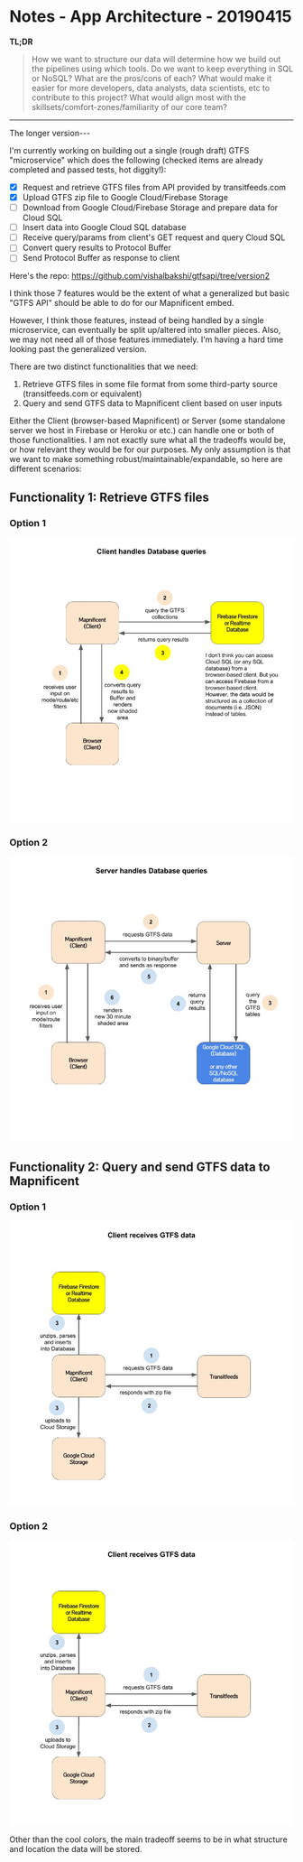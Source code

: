 # Notes - App Architecture - 20190415

**TL;DR**
<blockquote>
How we want to structure our data will determine how we build out the pipelines using which tools. Do we want to keep everything in SQL or NoSQL? What are the pros/cons of each? What would make it easier for more developers, data analysts, data scientists, etc to contribute to this project? What would align most with the skillsets/comfort-zones/familiarity of our core team?
  </blockquote>

-----
The longer version---

I'm currently working on building out a single (rough draft) GTFS "microservice" which does the following (checked items are already completed and passed tests, hot diggity!):

  - [X] Request and retrieve GTFS files from API provided by transitfeeds.com 
  - [X] Upload GTFS zip file to Google Cloud/Firebase Storage
  - [ ] Download from Google Cloud/Firebase Storage and prepare data for Cloud SQL
  - [ ] Insert data into Google Cloud SQL database
  - [ ] Receive query/params from client's GET request and query Cloud SQL
  - [ ] Convert query results to Protocol Buffer
  - [ ] Send Protocol Buffer as response to client

Here's the repo: https://github.com/vishalbakshi/gtfsapi/tree/version2

I think those 7 features would be the extent of what a generalized but basic "GTFS API" should be able to do for our Mapnificent embed.

However, I think those features, instead of being handled by a single microservice, can eventually be split up/altered into smaller pieces. Also, we may not need all of those features immediately. I'm having a hard time looking past the generalized version.

There are two distinct functionalities that we need:

1. Retrieve GTFS files in some file format from some third-party source (transitfeeds.com or equivalent)
2. Query and send GTFS data to Mapnificent client based on user inputs

Either the Client (browser-based Mapnificent) or Server (some standalone server we host in Firebase or Heroku or etc.) can handle one or both of those functionalities. I am not exactly sure what all the tradeoffs would be, or how relevant they would be for our purposes. My only assumption is that we want to make something robust/maintainable/expandable, so here are different scenarios:

## Functionality 1: Retrieve GTFS files

### Option 1
<img src="./Client_to_Database.jpg"/>


### Option 2
<img src="./Server_to_Database.jpg"/>

## Functionality 2: Query and send GTFS data to Mapnificent
### Option 1
<img src="Client_to_GTFS.jpg"/>

### Option 2
<img src="Client_to_GTFS.jpg"/>

Other than the cool colors, the main tradeoff seems to be in what structure and location the data will be stored. 
